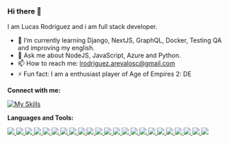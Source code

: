 ### Hi there 👋

I am Lucas Rodriguez and i am full stack developer.

- 🌱 I’m currently learning Django, NextJS, GraphQL, Docker, Testing QA and improving my english.
- 💬 Ask me about NodeJS, JavaScript, Azure and Python.
- 📫 How to reach me: lrodriguez.arevalosc@gmail.com
- ⚡ Fun fact: I am a enthusiast player of Age of Empires 2: DE


<strong>Connect with me:</strong>

[![My Skills](https://skillicons.dev/icons?i=linkedin)](https://www.linkedin.com/in/lucas-m-rodriguez/)

<strong>Languages and Tools:</strong>


<a href="https://developer.mozilla.org/es/docs/Web/HTML">
  <img src="https://skillicons.dev/icons?i=html" />
</a>
<a href="https://developer.mozilla.org/es/docs/Web/CSS">
  <img src="https://skillicons.dev/icons?i=css" />
</a>
<a href="https://developer.mozilla.org/es/docs/Web/JavaScript">
  <img src="https://skillicons.dev/icons?i=js" />
</a>
<a href="https://azure.microsoft.com/en-in/">
  <img src="https://skillicons.dev/icons?i=azure" />
</a>
<a href="https://kubernetes.io/">
  <img src="https://skillicons.dev/icons?i=kubernetes" />
</a>
<a href="https://getbootstrap.com/">
  <img src="https://skillicons.dev/icons?i=bootstrap" />
</a>
<a href="https://sass-lang.com/">
  <img src="https://skillicons.dev/icons?i=sass" />
</a>
<a href="https://www.figma.com/">
  <img src="https://skillicons.dev/icons?i=figma" />
</a>
<a href="https://www.python.org/">
  <img src="https://skillicons.dev/icons?i=py" />
</a>
<a href="https://flask.palletsprojects.com/">
  <img src="https://skillicons.dev/icons?i=flask" />
</a>
<a href="https://git-scm.com/">
  <img src="https://skillicons.dev/icons?i=git" />
</a>
<a href="https://www.linux.org/">
  <img src="https://skillicons.dev/icons?i=linux" />
</a>
<a href="https://www.mongodb.com/">
  <img src="https://skillicons.dev/icons?i=mongodb" />
</a>
<a href="https://www.mysql.com/">
  <img src="https://skillicons.dev/icons?i=mysql" />
</a>
<a href="https://www.postgresql.org/">
  <img src="https://skillicons.dev/icons?i=postgres" />
</a>
<a href="https://www.netlify.com/">
  <img src="https://skillicons.dev/icons?i=netlify" />
</a>
<a href="https://www.raspberrypi.org/">
  <img src="https://skillicons.dev/icons?i=raspberrypi" />
</a>
<a href="https://reactjs.org/">
  <img src="https://skillicons.dev/icons?i=react" />
</a>
<a href="https://redux.js.org/">
  <img src="https://skillicons.dev/icons?i=redux" />
</a>
<a href="https://www.sketchup.com/">
  <img src="https://skillicons.dev/icons?i=sketchup" />
</a>
<a href="https://www.typescriptlang.org/">
  <img src="https://skillicons.dev/icons?i=ts" />
</a>
<a href="https://code.visualstudio.com/">
  <img src="https://skillicons.dev/icons?i=vscode" />
</a>
<a href="https://regexr.com/">
  <img src="https://skillicons.dev/icons?i=regex" />
</a>


<!--
**lrodriguez911/lrodriguez911** is a ✨ _special_ ✨ repository because its `README.md` (this file) appears on your GitHub profile.

Here are some ideas to get you started:

- 🔭 I’m currently working on ...

- 👯 I’m looking to collaborate on ...

- 💬 Ask me about ...
- 📫 How to reach me: ...
- 😄 Pronouns: ...
- ⚡ Fun fact: ...
-->
